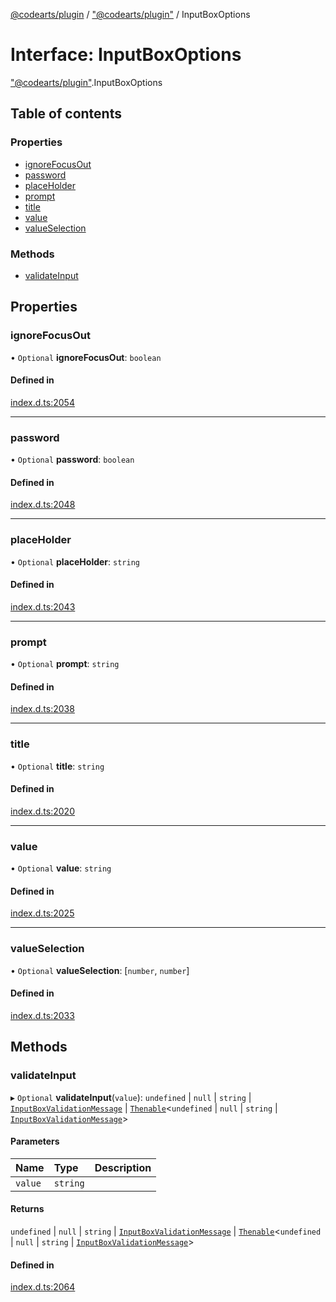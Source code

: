 [@codearts/plugin](../README.md) / ["@codearts/plugin"](../modules/_codearts_plugin_.md) / InputBoxOptions

# Interface: InputBoxOptions

["@codearts/plugin"](../modules/_codearts_plugin_.md).InputBoxOptions

## Table of contents

### Properties

- [ignoreFocusOut](codearts_plugin_.InputBoxOptions.md#ignorefocusout)
- [password](codearts_plugin_.InputBoxOptions.md#password)
- [placeHolder](codearts_plugin_.InputBoxOptions.md#placeholder)
- [prompt](codearts_plugin_.InputBoxOptions.md#prompt)
- [title](codearts_plugin_.InputBoxOptions.md#title)
- [value](codearts_plugin_.InputBoxOptions.md#value)
- [valueSelection](codearts_plugin_.InputBoxOptions.md#valueselection)

### Methods

- [validateInput](codearts_plugin_.InputBoxOptions.md#validateinput)

## Properties

### ignoreFocusOut

• `Optional` **ignoreFocusOut**: `boolean`

#### Defined in

[index.d.ts:2054](https://github.com/huaweicloud/cloudide-plugin-api/blob/84e382d/index.d.ts#L2054)

___

### password

• `Optional` **password**: `boolean`

#### Defined in

[index.d.ts:2048](https://github.com/huaweicloud/cloudide-plugin-api/blob/84e382d/index.d.ts#L2048)

___

### placeHolder

• `Optional` **placeHolder**: `string`

#### Defined in

[index.d.ts:2043](https://github.com/huaweicloud/cloudide-plugin-api/blob/84e382d/index.d.ts#L2043)

___

### prompt

• `Optional` **prompt**: `string`

#### Defined in

[index.d.ts:2038](https://github.com/huaweicloud/cloudide-plugin-api/blob/84e382d/index.d.ts#L2038)

___

### title

• `Optional` **title**: `string`

#### Defined in

[index.d.ts:2020](https://github.com/huaweicloud/cloudide-plugin-api/blob/84e382d/index.d.ts#L2020)

___

### value

• `Optional` **value**: `string`

#### Defined in

[index.d.ts:2025](https://github.com/huaweicloud/cloudide-plugin-api/blob/84e382d/index.d.ts#L2025)

___

### valueSelection

• `Optional` **valueSelection**: [`number`, `number`]

#### Defined in

[index.d.ts:2033](https://github.com/huaweicloud/cloudide-plugin-api/blob/84e382d/index.d.ts#L2033)

## Methods

### validateInput

▸ `Optional` **validateInput**(`value`): `undefined` \| ``null`` \| `string` \| [`InputBoxValidationMessage`](codearts_plugin_.InputBoxValidationMessage.md) \| [`Thenable`](Thenable.md)<`undefined` \| ``null`` \| `string` \| [`InputBoxValidationMessage`](codearts_plugin_.InputBoxValidationMessage.md)\>

#### Parameters

| Name | Type | Description |
| :------ | :------ | :------ |
| `value` | `string` |  |

#### Returns

`undefined` \| ``null`` \| `string` \| [`InputBoxValidationMessage`](codearts_plugin_.InputBoxValidationMessage.md) \| [`Thenable`](Thenable.md)<`undefined` \| ``null`` \| `string` \| [`InputBoxValidationMessage`](codearts_plugin_.InputBoxValidationMessage.md)\>

#### Defined in

[index.d.ts:2064](https://github.com/huaweicloud/cloudide-plugin-api/blob/84e382d/index.d.ts#L2064)
